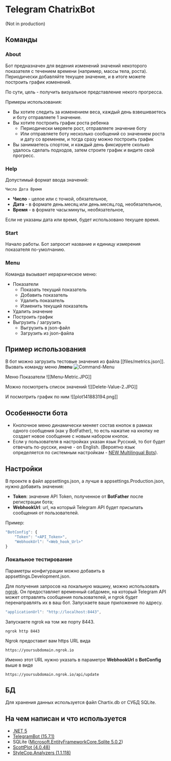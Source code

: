 # Telegram ChatrixBot
(Not in production)
## Команды
### About 
Бот предназначен для ведения изменений значений некоторого показателя с течением времени (например, массы тела, роста). Периодически добавляйте текущее значение, и в итоге можете построить график изменений.

По сути, цель - получить визуальное представление некого прогресса.

Примеры использования:
- Вы хотите следить за изменением веса, каждый день взвешиваетесь и боту отправляете 1 значение.
- Вы хотите построить график роста ребенка
	- Периодически меряете рост, отправляете значение боту
	- Или отправляете боту несколько сообщений со значением роста и дату со временем, и тогда сразу можно построить график
- Вы занимаетесь спортом, и каждый день фиксируете сколько удалось сделать подходов, затем строите график и видите свой прогресс.

### Help
Допустимый формат ввода значений:
```code
Число Дата Время
```

- **Число** - целое или с точкой, обязательное,
- **Дата** - в формате день.месяц или день.месяц.год, необязательное,
- **Время** - в формате часы:минуты, необязательное,

Если не указаны дата или время, будет использовано текущее время.

### Start
Начало работы. Бот запросит название и единицу измерения показателя по-умолчанию.

### Menu
Команда вызывает иерархическое меню:
- Показатели
	- Показать текущий показатель
	- Добавить показатель
	- Удалить показатель
	- Изменить текущий показатель
- Удалить значение
- Построить график
- Выгрузить / загрузить
	- Выгрузить в json-файл
	- Загрузить из json-файла

## Пример использования
В бот можно загрузить тестовые значения из файла [[files/metrics.json]].
Вызвать команду меню **/menu**
![Command-Menu](../blob/main/files/Command-Menu.JPG)

Меню Показатели
![[Menu-Metric.JPG]]

Можно посмотреть список значений
![[Delete-Value-2.JPG]]

И посмотрить график по ним
![[plot141883194.png]]

## Особенности бота
- Кнопочное меню динамически меняет состав кнопок в рамках одного сообщения (как у BotFather), то есть нажатие на кнопку не создает новое сообщение с новым набором кнопок.
- Если у пользователя в настройках указан язык Русский, то бот будет отвечать по-русски, иначе -  on English.
(Вероятно язык определяется по системным настройкам - [NEW Multilingual Bots](https://core.telegram.org/bots/api-changelog#may-18-2017)).

## Настройки
В проекте в файл appsettings.json, а лучше в appsettings.Production.json, нужно добавить значения:
- **Token**: значение API Token, полученное от **BotFather** после регистрации бота;
- **WebhookUrl**: url, на который Telegram API будет присылать сообщения от пользователей.

Пример:
```js
"BotConfig": {
	"Token": "<API_Token>",
	"WebhookUrl": "<Web_hook_Url>"
}
```

### Локальное тестирование 
Параметры конфигурации можно добавить в appsettings.Development.json.

Для получения запросов на локальную машину, можно использовать  [ngrok](https://ngrok.com/download). Он предоставляет временный сабдомен, на который Telegram API может отправлять сообщения пользователей, и ngrok будет перенаправлять их в ваш бот.
Запускаете ваше приложение по адресу.
```js
"applicationUrl": "http://localhost:8443",
```

Запускаете ngrok на том же порту 8443.
```code
ngrok http 8443 
```

Ngrok предоставит вам https URL вида 
```code
https://yoursubdomain.ngrok.io 
```
Именно этот URL нужно указать в параметре **WebhookUrl**  в **BotConfig** выше в виде
```code
https://yoursubdomain.ngrok.io/api/update
```

## БД
Для хранения данных используется файл Chartix.db от СУБД SQLite.

## На чем написан и что используется
- [.NET 5](https://github.com/dotnet/core)
- [TelegramBot (15.7.1)](https://github.com/TelegramBots/Telegram.Bot)
- SQLite ([Microsoft.EntityFrameworkCore.Sqlite 5.0.2](https://github.com/dotnet/efcore))
- [ScottPlot (4.0.48)](https://github.com/ScottPlot/ScottPlot)
- [StyleCop.Analyzers (1.1.118)](https://github.com/DotNetAnalyzers/StyleCopAnalyzers)
